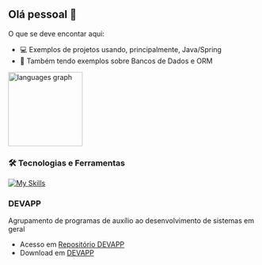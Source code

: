 ## Olá pessoal 👋

O que se deve encontar aqui:

- 💻 Exemplos de projetos usando, principalmente, Java/Spring
- 📃 Também tendo exemplos sobre Bancos de Dados e ORM

<div align="left">
  <img src="https://github-readme-stats.vercel.app/api/top-langs?username=rfdouro&locale=en&hide_title=false&layout=compact&card_width=320&langs_count=5&theme=github_dark&hide_border=true&order=2" height="150" alt="languages graph"  />
</div>

### 🛠 Tecnologias e Ferramentas

[![My Skills](https://skillicons.dev/icons?i=js,vue,vuetify,nodejs,bootstrap,html,java,spring,hibernate,postgres,flutter,vscode&theme=light)](https://skillicons.dev)

### DEVAPP

Agrupamento de programas de auxílio ao desenvolvimento de sistemas em geral
* Acesso em [Repositório DEVAPP](https://github.com/rfdouro/DEVAPP)
* Download em [DEVAPP](https://github.com/rfdouro/DEVAPP/archive/refs/heads/master.zip)

<!--
**rfdouro/rfdouro** is a ✨ _special_ ✨ repository because its `README.md` (this file) appears on your GitHub profile.

Here are some ideas to get you started:

- 🔭 I’m currently working on ...
- 🌱 I’m currently learning ...
- 👯 I’m looking to collaborate on ...
- 🤔 I’m looking for help with ...
- 💬 Ask me about ...
- 📫 How to reach me: ...
- 😄 Pronouns: ...
- ⚡ Fun fact: ...
-->
